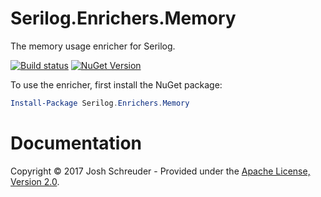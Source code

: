 # Serilog.Enrichers.Memory

The memory usage enricher for Serilog.

[![Build status](https://ci.appveyor.com/api/projects/status/ihq58voxyfwfanyg?svg=true)](https://ci.appveyor.com/project/serilog/serilog-enrichers-process) [![NuGet Version](http://img.shields.io/nuget/v/Serilog.Enrichers.Process.svg?style=flat)](https://www.nuget.org/packages/Serilog.Enricher.Process/)


To use the enricher, first install the NuGet package:

```powershell
Install-Package Serilog.Enrichers.Memory
```

# Documentation

Copyright &copy; 2017 Josh Schreuder - Provided under the [Apache License, Version 2.0](http://apache.org/licenses/LICENSE-2.0.html).
